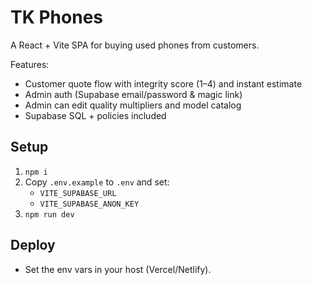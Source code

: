 # TK Phones

A React + Vite SPA for buying used phones from customers.

Features:
- Customer quote flow with integrity score (1–4) and instant estimate
- Admin auth (Supabase email/password & magic link)
- Admin can edit quality multipliers and model catalog
- Supabase SQL + policies included

## Setup
1. `npm i`
2. Copy `.env.example` to `.env` and set:
   - `VITE_SUPABASE_URL`
   - `VITE_SUPABASE_ANON_KEY`
3. `npm run dev`

## Deploy
- Set the env vars in your host (Vercel/Netlify).
